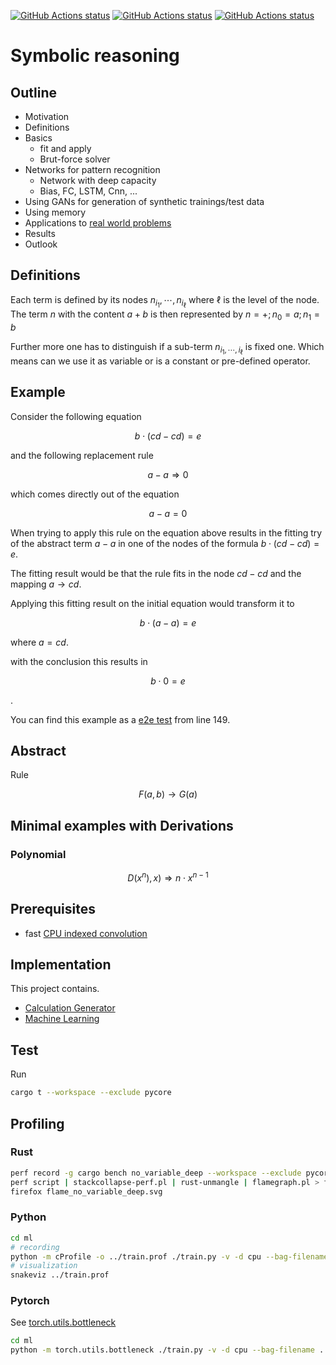 [![GitHub Actions status](https://github.com/lochbrunner/symbolic-reasoning/workflows/core/badge.svg)](https://github.com/lochbrunner/symbolic-reasoning/actions?workflow=core)
[![GitHub Actions status](https://github.com/lochbrunner/symbolic-reasoning/workflows/pycore/badge.svg)](https://github.com/lochbrunner/symbolic-reasoning/actions?workflow=pycore)
[![GitHub Actions status](https://github.com/lochbrunner/symbolic-reasoning/workflows/ml/badge.svg)](https://github.com/lochbrunner/symbolic-reasoning/actions?workflow=ml)


# Symbolic reasoning

## Outline

* Motivation
* Definitions
* Basics
  * fit and apply
  * Brut-force solver
* Networks for pattern recognition
  * Network with deep capacity
  * Bias, FC, LSTM, Cnn, ...
* Using GANs for generation of synthetic trainings/test data
* Using memory
* Applications to [real world problems](./real_world_problems/README.md)
* Results
* Outlook

## Definitions

Each term is defined by its nodes $n_{i_1},\cdots,n_{i_\ell}$  where $\ell$ is the level of the node.
The term $n$ with the content $a+b$ is then represented by $n=+; n_0=a; n_1=b$

Further more one has to distinguish if a sub-term $n_{i_1,\cdots,i_\ell}$  is fixed one.
Which means can we use it as variable or is a constant or pre-defined operator.

## Example

Consider the following equation

$$b\cdot\left(cd-cd\right)=e$$

and the following replacement rule

$$a-a \Rightarrow 0$$

which comes directly out of the equation

$$a-a = 0$$

When trying to apply this rule on the equation above results in the fitting try of the abstract term $a-a$ in one of the nodes of the formula $b\cdot\left(cd-cd\right)=e$.

The fitting result would be that the rule fits in the node $cd-cd$ and the mapping $a\rightarrow cd$.

Applying this fitting result on the initial equation would transform it to

$$b\cdot\left(a-a\right)=e$$

where $a = cd$.

with the conclusion this results in

$$b\cdot0=e$$

.

You can find this example as a [e2e test](./libcore/src/apply.rs#L328-L347) from line 149.

## Abstract

Rule

$$F(a,b) \rightarrow G(a)$$

## Minimal examples with Derivations

### Polynomial

$$D\left( x^n\right), x) \Rightarrow n\cdot x^{n-1} $$

## Prerequisites

* fast [CPU indexed convolution](https://github.com/lochbrunner/iconv)

## Implementation

This project contains.

* [Calculation Generator](./generator)
* [Machine Learning](./ml)


## Test

Run

```zsh
cargo t --workspace --exclude pycore
```

## Profiling

### Rust

```zsh
perf record -g cargo bench no_variable_deep --workspace --exclude pycore
perf script | stackcollapse-perf.pl | rust-unmangle | flamegraph.pl > flame_no_variable_deep.svg
firefox flame_no_variable_deep.svg
```

### Python

```zsh
cd ml
# recording
python -m cProfile -o ../train.prof ./train.py -v -d cpu --bag-filename ../out/generator/bag-2-2-2.bin --scenario bag -r 1
# visualization
snakeviz ../train.prof
```

### Pytorch

See [torch.utils.bottleneck](https://pytorch.org/docs/stable/bottleneck.html)

```zsh
cd ml
python -m torch.utils.bottleneck ./train.py -v -d cpu --bag-filename ../out/generator/bag-2-2.bin --scenario bag -r 10 -n 10
```